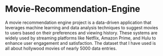 # Movie-Recommendation-Engine
A movie recommendation engine project is a data-driven application that leverages machine learning and data analysis techniques to suggest movies to users based on their preferences and viewing history. These systems are widely used by streaming platforms like Netflix, Amazon Prime, and Hulu to enhance user engagement and satisfaction.
The dataset that I have used is all about hollywood movies of nearly 5000 data entries. 
